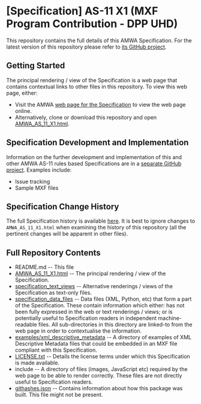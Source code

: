 # **[Specification]** AS-11 X1 (MXF Program Contribution - DPP UHD)

This repository contains the full details of this AMWA Specification. For the latest version of this repository please refer to [its GitHub project](https://github.com/AMWA-TV/AS-11_X1/).

## Getting Started

The principal rendering / view of the Specification is a web page that contains contextual links to other files in this repository. To view this web page, either:
* Visit the AMWA [web page for the Specification](http://amwa.tv/projects/AS-11-X1.shtml) to view the web page online.
* Alternatively, clone or download this repository and open [AMWA_AS_11_X1.html](AMWA_AS_11_X1.html).

## Specification Development and Implementation

Information on the further development and implementation of this and other AMWA AS-11 rules based Specifications are in a [separate GitHub project](https://github.com/AMWA-TV/AS-11_Overview/). Examples include:
* Issue tracking
* Sample MXF files

## Specification Change History

The full Specification history is available [here](https://github.com/AMWA-TV/AS-11_X1/commits). It is best to ignore changes to `AMWA_AS_11_X1.html` when examining the history of this repository (all the pertinent changes will be apparent in other files).

## Full Repository Contents

* README.md -- This file
* [AMWA_AS_11_X1.html](AMWA_AS_11_X1.html) -- The principal rendering / view of the Specification.
* [specification_text_views](specification_text_views) -- Alternative renderings / views of the Specification as text-only files.
* [specification_data_files](specification_data_files) -- Data files (XML, Python, etc) that form a part of the Specification. These contain information which either: has not been fully expressed in the web or text renderings / views; or is potentially useful to Specification readers in independent machine-readable files. All sub-directories in this directory are linked-to from the web page in order to contextualise the information.
* [examples/xml_descriptive_metadata](examples/xml_descriptive_metadata) -- A directory of examples of XML Descriptive Metadata files that could be embedded in an MXF file compliant with this Specification.
* [LICENSE.txt](LICENSE.txt) -- Details the license terms under which this Specification is made available.
* include -- A directory of files (images, JavaScript etc) required by the web page to be able to render correctly. These files are not directly useful to Specification readers.
* [githashes.json](githashes.json) -- Contains information about how this package was built. This file might not be present.
